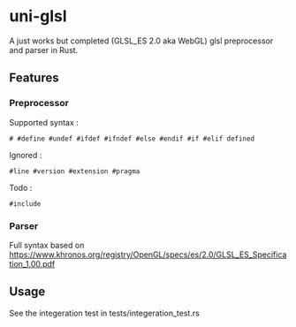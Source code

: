 # uni-glsl

A just works but completed (GLSL_ES 2.0 aka WebGL) glsl preprocessor and parser in Rust.

## Features

### Preprocessor
Supported syntax : 
```
# #define #undef #ifdef #ifndef #else #endif #if #elif defined
```
Ignored :
```
#line #version #extension #pragma
```
Todo :
```
#include
```

### Parser
Full syntax based on https://www.khronos.org/registry/OpenGL/specs/es/2.0/GLSL_ES_Specification_1.00.pdf

## Usage
See the integeration test in tests/integeration_test.rs

